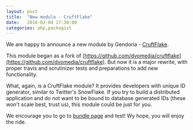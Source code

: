 ```yaml
---
layout: post
title:  "New module - CruftFlake"
date:   2016-02-04 17:30:00
categories: php,packagist
---
```


We are happy to announce a new module by Gendoria - [CruftFlake](http://github.gendoria.pl/cruftflake/).

This module began as a fork of [https://github.com/dvomedia/cruftflake](https://github.com/dvomedia/cruftflake).
But now it is a major rewrite, with proper travis and scrutinizer tests and preparations to add new functionality.

What, again, is a CruftFlake module? It provides developers with unique ID generator, similar to Twitter's SnowFlake.
If you try to build a distributed application and do not want to be bound to database generated IDs 
(these won't scale best, trust us), this module could be just for you.

We encourage you to go to [bundle page](http://github.gendoria.pl/cruftflake/) and test! Wy hope, you will enjoy the ride.
